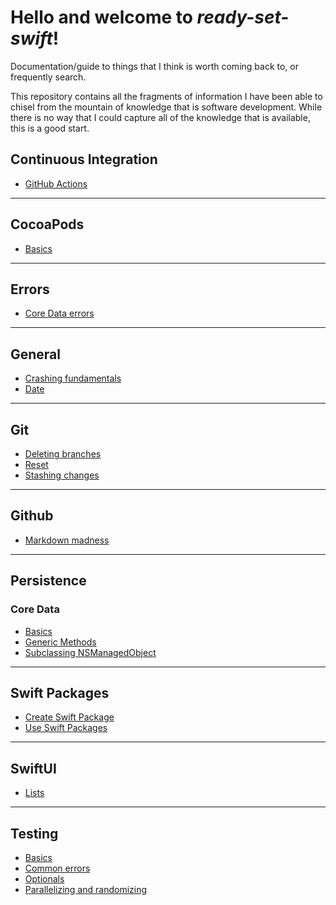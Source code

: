 # Hello and welcome to *ready-set-swift*!

Documentation/guide to things that I think is worth coming back to, or frequently search.

This repository contains all the fragments of information I have been able to chisel from the mountain of knowledge that is software development. While there is no way that I could capture all of the knowledge that is available, this is a good start.


## Continuous Integration
- [GitHub Actions](continuous-integration/github-actions.md)
---
## CocoaPods
* [Basics](cocoapods/basics.md)

---
## Errors
* [Core Data errors](/errors/core-data-errors.md)

---
## General
* [Crashing fundamentals](general/crashing.md)
* [Date](general/date.md)

---
## Git
* [Deleting branches](git/deleting-branch.md)
* [Reset](git/reset)
* [Stashing changes](git/stashing-changes.md)

---
## Github
* [Markdown madness](github/markdown-madness.md)

---
## Persistence


### Core Data
* [Basics](core-data/basics.md)
* [Generic Methods](/core-data/generic-methods.md)
* [Subclassing NSManagedObject](core-data/subclassing-nsmanagedobject.md)

---

## Swift Packages
* [Create Swift Package](swift-packages/create-swift-package.md)
* [Use Swift Packages](swift-packages/use-swift-package.md)
---

## SwiftUI
* [Lists](swiftui/lists.md)

---
## Testing
* [Basics](testing/basics.md)
* [Common errors](testing/common-errors.md)
* [Optionals](testing/optionals.md)
* [Parallelizing and randomizing](testing/parallelizing-and-randomizing.md)
